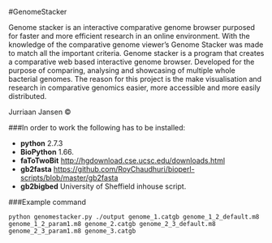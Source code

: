 #GenomeStacker

Genome stacker is an interactive comparative genome browser purposed for faster and more efficient research in an online environment. 
With the knowledge of the comparative genome viewer’s Genome Stacker was made to match all the important criteria. Genome stacker is 
a program that creates a comparative web based interactive genome browser. Developed for the purpose of comparing, 
analysing and showcasing of multiple whole bacterial genomes. The reason for this project is the make visualisation and research in 
comparative genomics easier, more accessible and more easily distributed.

Jurriaan Jansen ©

###In order to work the following has to be installed:
- <b>python</b>      2.7.3 <br>
- <b>BioPython</b>   1.66. <br>
- <b>faToTwoBit</b>  http://hgdownload.cse.ucsc.edu/downloads.html<br>
- <b>gb2fasta</b>    https://github.com/RoyChaudhuri/bioperl-scripts/blob/master/gb2fasta<br>
- <b>gb2bigbed</b>   University of Sheffield inhouse script.<br>

###Example command
```
python genomestacker.py ./output genome_1.catgb genome_1_2_default.m8 genome_1_2_param1.m8 genome_2.catgb genome_2_3_default.m8 genome_2_3_param1.m8 genome_3.catgb
```
